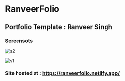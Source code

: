 # RanveerFolio
## Portfolio Template : Ranveer Singh

### Screensots

![s2](https://user-images.githubusercontent.com/64016811/127301812-c182ce92-48e0-4dd8-bafe-819048fd0e82.jpg)

![s1](https://user-images.githubusercontent.com/64016811/127301835-c1b313a7-a5fd-4cba-a40f-facbdbd9db6d.jpg)


### Site hosted at : https://ranveerfolio.netlify.app/
